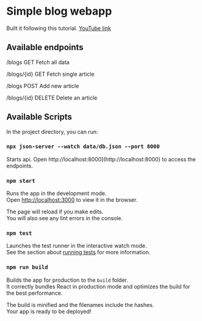 # Simple blog webapp

Built it following this tutorial.
[YouTube link](https://youtube.com/playlist?list=PL4cUxeGkcC9gZD-Tvwfod2gaISzfRiP9d)

## Available endpoints

/blogs          GET         Fetch all data

/blogs/{id}     GET         Fetch single article

/blogs          POST        Add new article

/blogs/{id}     DELETE      Delete an article

## Available Scripts

In the project directory, you can run:

### `npx json-server --watch data/db.json --port 8000`

Starts api.
Open http://localhost:8000](http://localhost:8000) to access the endpoints.

### `npm start`

Runs the app in the development mode.\
Open [http://localhost:3000](http://localhost:3000) to view it in the browser.

The page will reload if you make edits.\
You will also see any lint errors in the console.

### `npm test`

Launches the test runner in the interactive watch mode.\
See the section about [running tests](https://facebook.github.io/create-react-app/docs/running-tests) for more information.

### `npm run build`

Builds the app for production to the `build` folder.\
It correctly bundles React in production mode and optimizes the build for the best performance.

The build is minified and the filenames include the hashes.\
Your app is ready to be deployed!
